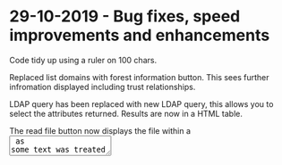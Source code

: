 # 29-10-2019 - Bug fixes, speed improvements and enhancements

Code tidy up using a ruler on 100 chars.

Replaced list domains with forest information button. This sees further infromation displayed including trust relationships.

LDAP query has been replaced with new LDAP query, this allows you to select the attributes returned. Results are now in a HTML table.

The read file button now displays the file within a <textarea> as some text was treated as HTML.

List drives now displays the drive type so you can identify any mapped network drives, any drives that can not be browsed are removed from the list to save errors.

Navigating a root of a drive now displays 'LIST DRIVES' instead of 'GO BACK ONE LEVEL'.

Local Users & Groups was running slow due to the way the object was called, now displays results instantly.

Other speed improvements have been introduced to reduce time to display results.

The `OneLogicalMyth_Shell.hta` has been renamed to `OneLogicalShell.hta` thanks to Nye for the suggestion. Repo name will stay the same to save confusion.
